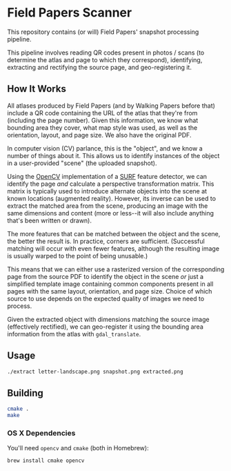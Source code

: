 # Field Papers Scanner

This repository contains (or will) Field Papers' snapshot processing pipeline.

This pipeline involves reading QR codes present in photos / scans (to determine
the atlas and page to which they correspond), identifying, extracting and
rectifying the source page, and geo-registering it.

## How It Works

All atlases produced by Field Papers (and by Walking Papers before that)
include a QR code containing the URL of the atlas that they're from (including
the page number). Given this information, we know what bounding area they
cover, what map style was used, as well as the orientation, layout, and page
size. We also have the original PDF.

In computer vision (CV) parlance, this is the "object", and we know a number of
things about it. This allows us to identify instances of the object in
a user-provided "scene" (the uploaded snapshot).

Using the [OpenCV](http://opencv.org/) implementation of
a [SURF](http://en.wikipedia.org/wiki/SURF) feature detector, we can identify
the page _and_ calculate a perspective transformation matrix. This matrix is
typically used to introduce alternate objects into the scene at known locations
(augmented reality). However, its inverse can be used to extract the matched
area from the scene, producing an image with the same dimensions and content
(more or less--it will also include anything that's been written or drawn).

The more features that can be matched between the object and the scene, the
better the result is. In practice, corners are sufficient. (Successful matching
will occur with even fewer features, although the resulting image is usually
warped to the point of being unusable.)

This means that we can either use a rasterized version of the corresponding
page from the source PDF to identify the object in the scene _or_ just
a simplified template image containing common components present in all pages
with the same layout, orientation, and page size. Choice of which source to use
depends on the expected quality of images we need to process.

Given the extracted object with dimensions matching the source image
(effectively rectified), we can geo-register it using the bounding area
information from the atlas with `gdal_translate`.

## Usage

```bash
./extract letter-landscape.png snapshot.png extracted.png
```

## Building

```bash
cmake .
make
```

### OS X Dependencies

You'll need `opencv` and `cmake` (both in Homebrew):

```bash
brew install cmake opencv
```
